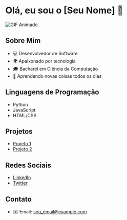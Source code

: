<!-- Leonardo Guido -->
# Olá, eu sou o [Seu Nome] 👋

![GIF Animado](https://giphy.com/gifs/night-programming-programmer-xUA7bdpLxQhsSQdyog)

## Sobre Mim
- 💻 Desenvolvedor de Software
- 🌍 Apaixonado por tecnologia
- 🎓 Bacharel em Ciência da Computação
- 🌱 Aprendendo novas coisas todos os dias

## Linguagens de Programação
- Python
- JavaScript
- HTML/CSS

## Projetos
- [Projeto 1](link_projeto_1)
- [Projeto 2](link_projeto_2)

## Redes Sociais
- [LinkedIn](link_do_seu_perfil_no_LinkedIn)
- [Twitter](link_do_seu_perfil_no_Twitter)

## Contato
- ✉️ Email: seu_email@example.com

<!-- Você pode adicionar mais seções e informações conforme desejar -->
